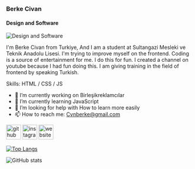 ### Berke Civan
#### Design and Software
![Design and Software](https://media.discordapp.net/attachments/765502885769248778/1002163348550471811/Trinity_youtube_arka_plan.jpg?width=1206&height=678)

I'm Berke Civan from Turkiye, And I am a student at Sultangazi Mesleki ve Teknik Anadolu Lisesi. I'm trying to improve myself on the frontend. Coding is a source of entertainment for me. I do this for fun. I created a channel on youtube because I had fun doing this. I am giving training in the field of frontend by speaking Turkish.

Skills: HTML / CSS / JS

- 🔭 I’m currently working on Birleşikreklamcılar 
- 🌱 I’m currently learning JavaScript 
- 🤔 I’m looking for help with  How to learn more easily 
- 📫 How to reach me: Cvnberke@gmail.com 


[<img src='https://cdn.jsdelivr.net/npm/simple-icons@3.0.1/icons/github.svg' alt='github' height='40'>](https://github.com/BerkeCvn)  [<img src='https://cdn.jsdelivr.net/npm/simple-icons@3.0.1/icons/instagram.svg' alt='instagram' height='40'>](https://www.instagram.com/berke_civann/)  [<img src='https://cdn.jsdelivr.net/npm/simple-icons@3.0.1/icons/icloud.svg' alt='website' height='40'>](https://berkecvn.github.io/Berke-Civan-CV/)  

[![Top Langs](https://github-readme-stats.vercel.app/api/top-langs/?username=BerkeCvn)](https://github.com/anuraghazra/github-readme-stats)

![GitHub stats](https://github-readme-stats.vercel.app/api?username=BerkeCvn&show_icons=true)  

